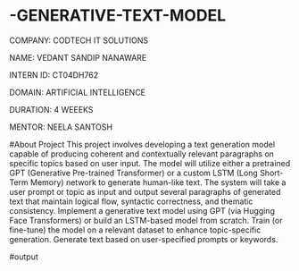 # -GENERATIVE-TEXT-MODEL

COMPANY: CODTECH IT SOLUTIONS

NAME: VEDANT SANDIP NANAWARE

INTERN ID: CT04DH762

DOMAIN: ARTIFICIAL INTELLIGENCE

DURATION: 4 WEEEKS

MENTOR: NEELA SANTOSH

#About Project
This project involves developing a text generation model capable of producing coherent and contextually relevant paragraphs on specific topics based on user input. The model will utilize either a pretrained GPT (Generative Pre-trained Transformer) or a custom LSTM (Long Short-Term Memory) network to generate human-like text.
The system will take a user prompt or topic as input and output several paragraphs of generated text that maintain logical flow, syntactic correctness, and thematic consistency.
Implement a generative text model using GPT (via Hugging Face Transformers) or build an LSTM-based model from scratch.
Train (or fine-tune) the model on a relevant dataset to enhance topic-specific generation.
Generate text based on user-specified prompts or keywords.

#output

